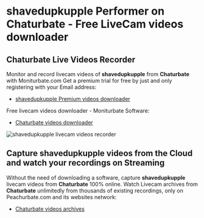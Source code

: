 # shavedupkupple Performer on Chaturbate - Free LiveCam videos downloader

## Chaturbate Live Videos Recorder

Monitor and record livecam videos of **shavedupkupple** from **Chaturbate** with Moniturbate.com
Get a premium trial for free by just and only registering with your Email address:
* [shavedupkupple Premium videos downloader](https://moniturbate.com/request-demo-licence-key.html)

Free livecam videos downloader - Moniturbate Software:
* [Chaturbate videos downloader](https://moniturbate.com/moniturbate-download-software.html)

![shavedupkupple livecam videos recorder](https://peachurnet.com/templates/moniturbate-software.png)


## Capture shavedupkupple videos from the Cloud and watch your recordings on Streaming

Without the need of downloading a software, capture **shavedupkupple** livecam videos from **Chaturbate** 100% online.
Watch Livecam archives from **Chaturbate** unlimitedly from thousands of existing recordings, only on Peachurbate.com and its websites network:
* [Chaturbate videos archives](https://peachurnet.com/)